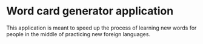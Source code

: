 # Word card generator application

This application is meant to speed up the process of learning new words for people in the middle of practicing new foreign languages. 

